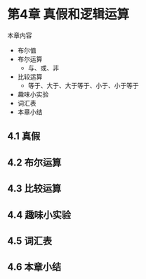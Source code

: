 # 第4章 真假和逻辑运算



本章内容

* 布尔值
* 布尔运算
  * 与、或、非
* 比较运算
  * 等于、大于、大于等于、小于、小于等于
* 趣味小实验
* 词汇表
* 本章小结



## 4.1 真假



## 4.2 布尔运算



## 4.3 比较运算



## 4.4 趣味小实验



## 4.5 词汇表





## 4.6 本章小结